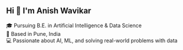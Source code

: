 ## Hi 👋 I'm Anish Wavikar

 
 
🎓 Pursuing B.E. in Artificial Intelligence & Data Science  
📍 Based in Pune, India  
💻 Passionate about AI, ML, and solving real-world problems with data
<!--
**Anish2124/Anish2124** is a ✨ _special_ ✨ repository because its `README.md` (this file) appears on your GitHub profile.

Here are some ideas to get you started:

- 🔭 I’m currently working on ...
- 🌱 I’m currently learning ...
- 👯 I’m looking to collaborate on ...
- 🤔 I’m looking for help with ...
- 💬 Ask me about ...
- 📫 How to reach me: ...
- 😄 Pronouns: ...
- ⚡ Fun fact: ...
-->
